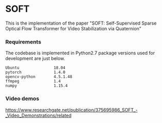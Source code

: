 # SOFT
This is the implementation of the paper "SOFT: Self-Supervised Sparse Optical Flow Transformer for Video Stabilization via Quaternion"
### Requirements
The codebase is implemented in Python2.7 package versions used for development are just below.
```
Ubuntu               18.04
pytorch              1.4.0
opencv-python        4.5.1.48
ffmpeg               1.4
numpy                1.15.4
```
### Video demos
https://www.researchgate.net/publication/375695986_SOFT_-_Video_Demonstrations/related
